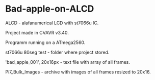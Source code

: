# Bad-apple-on-ALCD
ALCD - alafanumerical LCD with st7066u IC.

Project made in CVAVR v3.40.

Programm running on a ATmega2560.

st7066u 80seg test - folder where project stored.

'bad_apple_001', 20x16px - text file with array of all frames.

Pi7_Bulk_Images - archive with images of all frames resized to 20x16.
